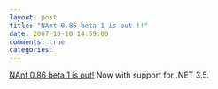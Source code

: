 ```yaml
---
layout: post
title: "NAnt 0.86 beta 1 is out !!"
date: 2007-10-10 14:59:00
comments: true
categories: 
---
```


<p><a href="http://nant.sourceforge.net/" target="_blank">NAnt 0.86 beta 1 is out!</a> Now with support for .NET 3.5.</p>